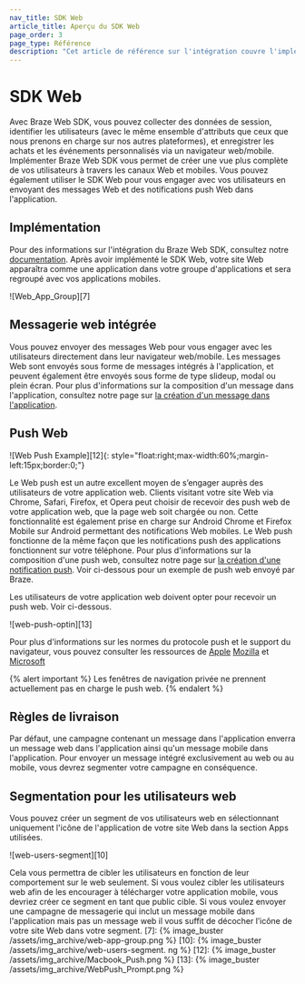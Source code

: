 ```yaml
---
nav_title: SDK Web
article_title: Aperçu du SDK Web
page_order: 3
page_type: Référence
description: "Cet article de référence sur l'intégration couvre l'implémentation de Braze Web SDK."
---
```


# SDK Web

Avec Braze Web SDK, vous pouvez collecter des données de session, identifier les utilisateurs (avec le même ensemble d'attributs que ceux que nous prenons en charge sur nos autres plateformes), et enregistrer les achats et les événements personnalisés via un navigateur web/mobile. Implémenter Braze Web SDK vous permet de créer une vue plus complète de vos utilisateurs à travers les canaux Web et mobiles. Vous pouvez également utiliser le SDK Web pour vous engager avec vos utilisateurs en envoyant des messages Web et des notifications push Web dans l'application.

## Implémentation

Pour des informations sur l'intégration du Braze Web SDK, consultez notre [documentation][6]. Après avoir implémenté le SDK Web, votre site Web apparaîtra comme une application dans votre groupe d'applications et sera regroupé avec vos applications mobiles.

!\[Web_App_Group\]\[7\]

## Messagerie web intégrée

Vous pouvez envoyer des messages Web pour vous engager avec les utilisateurs directement dans leur navigateur web/mobile. Les messages Web sont envoyés sous forme de messages intégrés à l'application, et peuvent également être envoyés sous forme de type slideup, modal ou plein écran. Pour plus d'informations sur la composition d'un message dans l'application, consultez notre page sur [la création d'un message dans l'application][8].

## Push Web

!\[Web Push Example\]\[12\]{: style="float:right;max-width:60%;margin-left:15px;border:0;"}

Le Web push est un autre excellent moyen de s’engager auprès des utilisateurs de votre application web. Clients visitant votre site Web via Chrome, Safari, Firefox, et Opera peut choisir de recevoir des push web de votre application web, que la page web soit chargée ou non. Cette fonctionnalité est également prise en charge sur Android Chrome et Firefox Mobile sur Android permettant des notifications Web mobiles. Le Web push fonctionne de la même façon que les notifications push des applications fonctionnent sur votre téléphone. Pour plus d'informations sur la composition d'une push web, consultez notre page sur [la création d'une notification push][11]. Voir ci-dessous pour un exemple de push web envoyé par Braze.

Les utilisateurs de votre application web doivent opter pour recevoir un push web. Voir ci-dessous.

!\[web-push-optin\]\[13\]

Pour plus d'informations sur les normes du protocole push et le support du navigateur, vous pouvez consulter les ressources de [Apple][3] [Mozilla][1] et [Microsoft][2]

{% alert important %}
Les fenêtres de navigation privée ne prennent actuellement pas en charge le push web.
{% endalert %}

## Règles de livraison

Par défaut, une campagne contenant un message dans l'application enverra un message web dans l'application ainsi qu'un message mobile dans l'application. Pour envoyer un message intégré exclusivement au web ou au mobile, vous devrez segmenter votre campagne en conséquence.

## Segmentation pour les utilisateurs web

Vous pouvez créer un segment de vos utilisateurs web en sélectionnant uniquement l'icône de l'application de votre site Web dans la section Apps utilisées.

!\[web-users-segment\]\[10\]

Cela vous permettra de cibler les utilisateurs en fonction de leur comportement sur le web seulement. Si vous voulez cibler les utilisateurs web afin de les encourager à télécharger votre application mobile, vous devriez créer ce segment en tant que public cible. Si vous voulez envoyer une campagne de messagerie qui inclut un message mobile dans l'application mais pas un message web il vous suffit de décocher l’icône de votre site Web dans votre segment.
[7]: {% image_buster /assets/img_archive/web-app-group.png %} [10]: {% image_buster /assets/img_archive/web-users-segment. ng %} [12]: {% image_buster /assets/img_archive/Macbook_Push.png %} [13]: {% image_buster /assets/img_archive/WebPush_Prompt.png %}

[1]: https://developer.mozilla.org/en-us/docs/web/api/push_api#browser_compatibility
[2]: https://developer.microsoft.com/en-us/microsoft-edge/status/pushapi/
[3]: https://developer.apple.com/notifications/safari-push-notifications/
[6]: {{site.baseurl}}/developer_guide/platform_integration_guides/web/initial_sdk_setup/
[8]: {{site.baseurl}}/user_guide/message_building_by_channel/in-app_messages/create/
[11]: {{site.baseurl}}/user_guide/message_building_by_channel/push/creating_a_push_message/#creating-a-push-message
